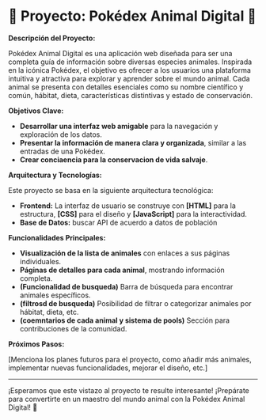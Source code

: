 # 🐾 Proyecto: Pokédex Animal Digital 🐾

**Descripción del Proyecto:**

Pokédex Animal Digital es una aplicación web diseñada para ser una completa guía de información sobre diversas especies animales. Inspirada en la icónica Pokédex, el objetivo es ofrecer a los usuarios una plataforma intuitiva y atractiva para explorar y aprender sobre el mundo animal. Cada animal se presenta con detalles esenciales como su nombre científico y común, hábitat, dieta, características distintivas y estado de conservación.

**Objetivos Clave:**

* **Desarrollar una interfaz web amigable** para la navegación y exploración de los datos.
* **Presentar la información de manera clara y organizada**, similar a las entradas de una Pokédex.
* **Crear conciaencia para la conservacion de vida salvaje**.

**Arquitectura y Tecnologías:**

Este proyecto se basa en la siguiente arquitectura tecnológica:

* **Frontend:** La interfaz de usuario se construye con **[HTML]** para la estructura, **[CSS]** para el diseño y **[JavaScript]** para la interactividad.
* **Base de Datos:** buscar API de acuerdo a datos de población

**Funcionalidades Principales:**

* **Visualización de la lista de animales** con enlaces a sus páginas individuales.
* **Páginas de detalles para cada animal**, mostrando información completa.
* **(Funcionalidad de busqueda)** Barra de búsqueda para encontrar animales específicos.
* **(filtrosd de busqueda)** Posibilidad de filtrar o categorizar animales por hábitat, dieta, etc.
* **(coemntarios de cada animal y sistema de pools)** Sección para contribuciones de la comunidad.

**Próximos Pasos:**

[Menciona los planes futuros para el proyecto, como añadir más animales, implementar nuevas funcionalidades, mejorar el diseño, etc.]


---

¡Esperamos que este vistazo al proyecto te resulte interesante! ¡Prepárate para convertirte en un maestro del mundo animal con la Pokédex Animal Digital! 🌟
